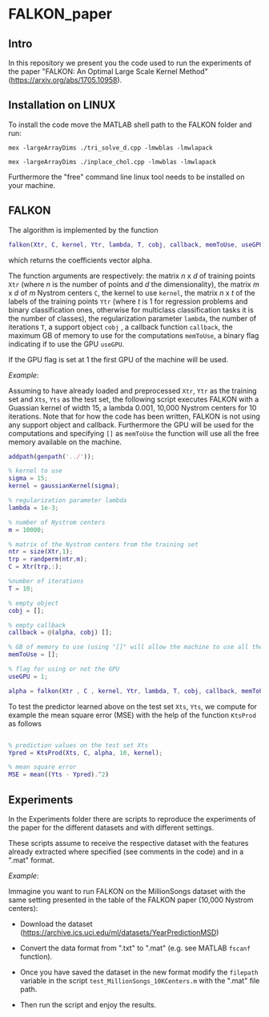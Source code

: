 # FALKON_paper

Intro
---------------------

In this repository we present you the code used to run the experiments of the paper "FALKON: An Optimal Large Scale Kernel Method" (https://arxiv.org/abs/1705.10958).

Installation on LINUX
---------------------

To install the code move the MATLAB shell path to the FALKON folder and
run:
```
mex -largeArrayDims ./tri_solve_d.cpp -lmwblas -lmwlapack
```
```
mex -largeArrayDims ./inplace_chol.cpp -lmwblas -lmwlapack
```
Furthermore the "free" command line linux tool needs to be installed on your machine.

FALKON
---------------------
The algorithm is implemented by the function
```matlab
falkon(Xtr, C, kernel, Ytr, lambda, T, cobj, callback, memToUse, useGPU)
```

which returns the coefficients vector alpha.

The function arguments are respectively: the matrix *n* x *d* of training points `Xtr` (where *n* is the number of points and *d* the dimensionality), the matrix *m* x *d* of *m* Nystrom centers `C`, the kernel to use `kernel`, the matrix *n* x *t* of the labels of the training points `Ytr` (where *t* is 1 for regression problems and binary classification ones, otherwise for multiclass classification tasks it is the number of classes), the regularization parameter `lambda`, the number of iterations `T`, a support object `cobj` , a callback function `callback`, the maximum GB of memory to use for the computations `memToUse`, a binary flag indicating if to use the GPU `useGPU`.

If the GPU flag is set at 1 the first GPU of the machine will be used.

*Example*:

Assuming to have already loaded and preprocessed `Xtr`, `Ytr` as the training set and `Xts`, `Yts` as the test set, the following script executes FALKON with a Guassian kernel of width 15,
a lambda 0.001, 10,000 Nystrom centers for 10 iterations. Note that for how the code has been written, FALKON is not using
any support object and callback. Furthermore the GPU will be used for the computations and
specifying `[]` as `memToUse` the function will use all the free memory available on the machine.

```matlab
addpath(genpath('../'));

% kernel to use
sigma = 15;
kernel = gaussianKernel(sigma);

% regularization parameter lambda
lambda = 1e-3;

% number of Nystrom centers
m = 10000;

% matrix of the Nystrom centers from the training set
ntr = size(Xtr,1);
trp = randperm(ntr,m);
C = Xtr(trp,:);

%number of iterations
T = 10;

% empty object
cobj = [];

% empty callback
callback = @(alpha, cobj) [];

% GB of memory to use (using "[]" will allow the machine to use all the free memory)
memToUse = [];

% flag for using or not the GPU
useGPU = 1;

alpha = falkon(Xtr , C , kernel, Ytr, lambda, T, cobj, callback, memToUse, useGPU);
```

To test the predictor learned above on the test set `Xts`, `Yts`, we compute for example the mean square error (MSE) with the help of the function `KtsProd` as follows

```matlab

% prediction values on the test set Xts
Ypred = KtsProd(Xts, C, alpha, 10, kernel);

% mean square error
MSE = mean((Yts - Ypred).^2)
```

Experiments
---------------------

In the Experiments folder there are scripts to reproduce the experiments of the paper
for the different datasets and with different settings.

These scripts assume to receive the respective dataset with the features already extracted
where specified (see comments in the code) and in a ".mat" format.

*Example*:

Immagine you want to run FALKON on the MillionSongs dataset with the same setting presented
in the table of the FALKON paper (10,000 Nystrom centers):

* Download the dataset (https://archive.ics.uci.edu/ml/datasets/YearPredictionMSD)

* Convert the data format from ".txt" to ".mat" (e.g. see MATLAB `fscanf` function).

* Once you have saved the dataset in the new format modify the `filepath` variable in the script
`test_MillionSongs_10KCenters.m` with the ".mat" file path.

* Then run the script and enjoy the results.
